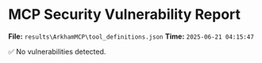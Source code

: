 # MCP Security Vulnerability Report
**File:** `results\ArkhamMCP\tool_definitions.json`
**Time:** `2025-06-21 04:15:47`

✅ No vulnerabilities detected.